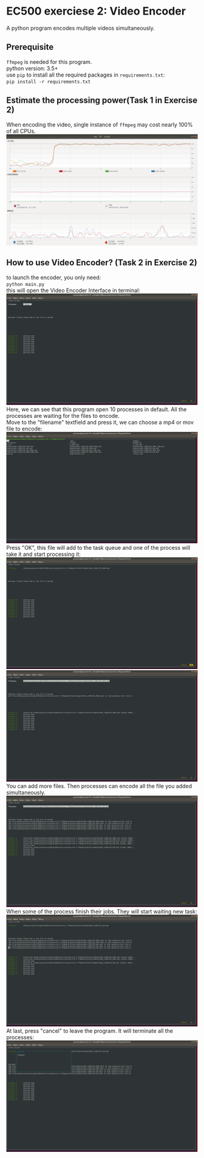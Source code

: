 # EC500 exerciese 2: Video Encoder

A python program encodes multiple videos simultaneously.  

## Prerequisite  
`ffmpeg` is needed for this program.  
python version: 3.5+  
use `pip` to install all the required packages in `requirements.txt`:  
`
pip install -r requirements.txt
`

## Estimate the processing power(Task 1 in Exercise 2)  
When encoding the video, single instance of `ffmpeg` may cost nearly 100% of all CPUs.  
<img src='./images/process_info.png'>   

## How to use Video Encoder? (Task 2 in Exercise 2)
to launch the encoder, you only need:  
`
python main.py
`  
this will open the Video Encoder Interface in terminal:  
<img src='./images/widget_of_encoder.png'>  
Here, we can see that this program open 10 processes in default. All the processes are waiting for the files to encode.  
Move to the "filename" textfield and press it, we can choose a mp4 or mov file to encode:  
<img src='./images/choose_file.png'>  
Press "OK", this file will add to the task queue and one of the process will take it and start processing it:  
<img src='./images/press_ok_to_add_task.png'>  
<img src='./images/add_one_task.png'>  
You can add more files. Then processes can encode all the file you added simultaneously.  
<img src='./images/keep_adding_task.png'>  
When some of the process finish their jobs. They will start waiting new task:  
<img src='./images/when_finished.png'>  
At last, press "cancel" to leave the program. It will terminate all the processes:  
<img src='./images/press_cancel_to_leave.png'>  
